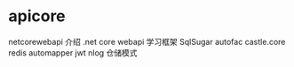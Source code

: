 # apicore
netcorewebapi
介绍
.net core webapi 学习框架 SqlSugar autofac castle.core redis automapper jwt nlog 仓储模式

